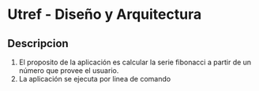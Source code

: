 # Utref - Diseño y Arquitectura

## Descripcion
1. El proposito de la aplicación es calcular la serie fibonacci a partir de un número que provee el usuario.
2. La aplicación se ejecuta por linea de comando
